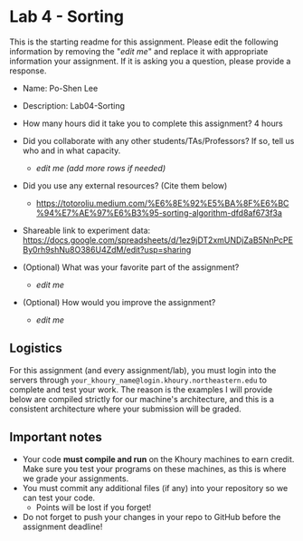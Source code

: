 # Lab 4 - Sorting

This is the starting readme for this assignment.  Please edit the following 
information by removing the "*edit me*" and replace it with appropriate 
information your assignment. If it is asking you a question, please provide 
a response.

- Name: Po-Shen Lee

- Description: Lab04-Sorting

- How many hours did it take you to complete this assignment? 4 hours

- Did you collaborate with any other students/TAs/Professors? If so, tell 
  us who and in what capacity.
  - *edit me (add more rows if needed)*

- Did you use any external resources? (Cite them below)
  - https://totoroliu.medium.com/%E6%8E%92%E5%BA%8F%E6%BC%94%E7%AE%97%E6%B3%95-sorting-algorithm-dfd8af673f3a

- Shareable link to experiment data: https://docs.google.com/spreadsheets/d/1ez9jDT2xmUNDjZaB5NnPcPEBy0rh9shNu8O386U4ZdM/edit?usp=sharing

- (Optional) What was your favorite part of the assignment?
  - *edit me*

- (Optional) How would you improve the assignment? 
  - *edit me*

## Logistics

For this assignment (and every assignment/lab), you must login into the 
servers through `your_khoury_name@login.khoury.northeastern.edu` to complete 
and test your work. The reason is the examples I will provide below are 
compiled strictly for our machine's architecture, and this is a consistent 
architecture where your submission will be graded.

## Important notes

* Your code **must compile and run** on the Khoury machines to earn credit. 
  Make sure you test your programs on these machines, as this is where we 
  grade your assignments.
* You must commit any additional files (if any) into your repository so we 
  can test your code.
  * Points will be lost if you forget!
* Do not forget to push your changes in your repo to GitHub before the 
  assignment deadline!

